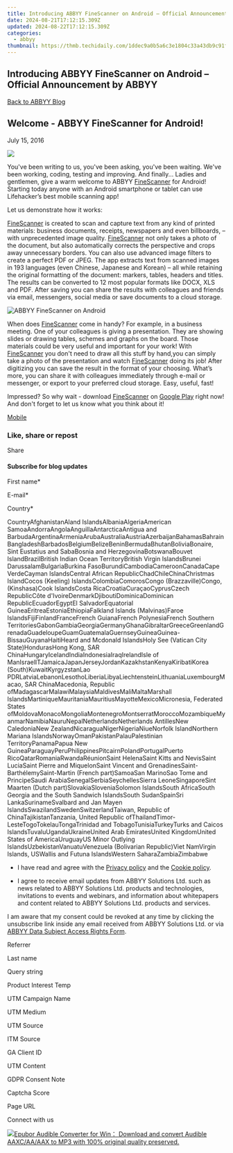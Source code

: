 ```yaml
---
title: Introducing ABBYY FineScanner on Android – Official Announcement by ABBYY
date: 2024-08-21T17:12:15.309Z
updated: 2024-08-22T17:12:15.309Z
categories:
  - abbyy
thumbnail: https://thmb.techidaily.com/1ddec9a0b5a6c3e1804c33a43db9c91ffd9d92f92510209406429341a2fb6bc6.jpg
---
```


## Introducing ABBYY FineScanner on Android – Official Announcement by ABBYY

[Back to ABBYY Blog](https://tools.techidaily.com/abbyy/products/)

## Welcome - ABBYY FineScanner for Android!

July 15, 2016

![](https://static2.abbyy.com/abbyycommedia/28778/siri-ios-13.png) 

You've been writing to us, you've been asking, you've been waiting. We've been working, coding, testing and improving. And finally... Ladies and gentlemen, give a warm welcome to ABBYY [FineScanner](http://qrs.ly/3f56xfu) for Android! Starting today anyone with an Android smartphone or tablet can use Lifehacker’s best mobile scanning app!

Let us demonstrate how it works:

[FineScanner](http://qrs.ly/3f56xfu) is created to scan and capture text from any kind of printed materials: business documents, receipts, newspapers and even billboards, – with unprecedented image quality. [FineScanner](http://qrs.ly/3f56xfu) not only takes a photo of the document, but also automatically corrects the perspective and crops away unnecessary borders. You can also use advanced image filters to create a perfect PDF or JPEG. The app extracts text from scanned images in 193 languages (even Chinese, Japanese and Korean) – all while retaining the original formatting of the document: markers, tables, headers and titles. The results can be converted to 12 most popular formats like DOCX, XLS and PDF. After saving you can share the results with colleagues and friends via email, messengers, social media or save documents to a cloud storage.

![ABBYY FineScanner on Android](https://static1.abbyy.com/abbyycommedia/25863/fs_banner_650x330_en3.png)

When does [FineScanner](http://qrs.ly/3f56xfu) come in handy? For example, in a business meeting. One of your colleagues is giving a presentation. They are showing slides or drawing tables, schemes and graphs on the board. Those materials could be very useful and important for your work! With [FineScanner](http://qrs.ly/3f56xfu) you don't need to draw all this stuff by hand,you can simply take a photo of the presentation and watch [FineScanner](http://qrs.ly/3f56xfu) doing its job! After digitizing you can save the result in the format of your choosing. What’s more, you can share it with colleagues immediately through e-mail or messenger, or export to your preferred cloud storage. Easy, useful, fast!

Impressed? So why wait - download [FineScanner](http://qrs.ly/3f56xfu) on [Google Play](https://play.google.com/store/apps/details?id=com.abbyy.mobile.finescanner.free&referrer=utm%5Fsource%3Dmobileblogen%26utm%5Fmedium%3Dpost%26utm%5Fcampaign%3Dfsandroid-launch) right now! And don't forget to let us know what you think about it!

[Mobile](https://tools.techidaily.com/abbyy/products/) 

### Like, share or repost

Share 

#### Subscribe for blog updates

First name\*

E-mail\*

Сountry\*

СountryAfghanistanAland IslandsAlbaniaAlgeriaAmerican SamoaAndorraAngolaAnguillaAntarcticaAntigua and BarbudaArgentinaArmeniaArubaAustraliaAustriaAzerbaijanBahamasBahrainBangladeshBarbadosBelgiumBelizeBeninBermudaBhutanBoliviaBonaire, Sint Eustatius and SabaBosnia and HerzegovinaBotswanaBouvet IslandBrazilBritish Indian Ocean TerritoryBritish Virgin IslandsBrunei DarussalamBulgariaBurkina FasoBurundiCambodiaCameroonCanadaCape VerdeCayman IslandsCentral African RepublicChadChileChinaChristmas IslandCocos (Keeling) IslandsColombiaComorosCongo (Brazzaville)Congo, (Kinshasa)Cook IslandsCosta RicaCroatiaCuraçaoCyprusCzech RepublicCôte d'IvoireDenmarkDjiboutiDominicaDominican RepublicEcuadorEgyptEl SalvadorEquatorial GuineaEritreaEstoniaEthiopiaFalkland Islands (Malvinas)Faroe IslandsFijiFinlandFranceFrench GuianaFrench PolynesiaFrench Southern TerritoriesGabonGambiaGeorgiaGermanyGhanaGibraltarGreeceGreenlandGrenadaGuadeloupeGuamGuatemalaGuernseyGuineaGuinea-BissauGuyanaHaitiHeard and Mcdonald IslandsHoly See (Vatican City State)HondurasHong Kong, SAR ChinaHungaryIcelandIndiaIndonesiaIraqIrelandIsle of ManIsraelITJamaicaJapanJerseyJordanKazakhstanKenyaKiribatiKorea (South)KuwaitKyrgyzstanLao PDRLatviaLebanonLesothoLiberiaLibyaLiechtensteinLithuaniaLuxembourgMacao, SAR ChinaMacedonia, Republic ofMadagascarMalawiMalaysiaMaldivesMaliMaltaMarshall IslandsMartiniqueMauritaniaMauritiusMayotteMexicoMicronesia, Federated States ofMoldovaMonacoMongoliaMontenegroMontserratMoroccoMozambiqueMyanmarNamibiaNauruNepalNetherlandsNetherlands AntillesNew CaledoniaNew ZealandNicaraguaNigerNigeriaNiueNorfolk IslandNorthern Mariana IslandsNorwayOmanPakistanPalauPalestinian TerritoryPanamaPapua New GuineaParaguayPeruPhilippinesPitcairnPolandPortugalPuerto RicoQatarRomaniaRwandaRéunionSaint HelenaSaint Kitts and NevisSaint LuciaSaint Pierre and MiquelonSaint Vincent and GrenadinesSaint-BarthélemySaint-Martin (French part)SamoaSan MarinoSao Tome and PrincipeSaudi ArabiaSenegalSerbiaSeychellesSierra LeoneSingaporeSint Maarten (Dutch part)SlovakiaSloveniaSolomon IslandsSouth AfricaSouth Georgia and the South Sandwich IslandsSouth SudanSpainSri LankaSurinameSvalbard and Jan Mayen IslandsSwazilandSwedenSwitzerlandTaiwan, Republic of ChinaTajikistanTanzania, United Republic ofThailandTimor-LesteTogoTokelauTongaTrinidad and TobagoTunisiaTurkeyTurks and Caicos IslandsTuvaluUgandaUkraineUnited Arab EmiratesUnited KingdomUnited States of AmericaUruguayUS Minor Outlying IslandsUzbekistanVanuatuVenezuela (Bolivarian Republic)Viet NamVirgin Islands, USWallis and Futuna IslandsWestern SaharaZambiaZimbabwe

* I have read and agree with the [Privacy policy](https://tools.techidaily.com/abbyy/products/) and the [Cookie policy](https://tools.techidaily.com/abbyy/products/).

* I agree to receive email updates from ABBYY Solutions Ltd. such as news related to ABBYY Solutions Ltd. products and technologies, invitations to events and webinars, and information about whitepapers and content related to ABBYY Solutions Ltd. products and services.  
    
I am aware that my consent could be revoked at any time by clicking the unsubscribe link inside any email received from ABBYY Solutions Ltd. or via [ABBYY Data Subject Access Rights Form](https://tools.techidaily.com/abbyy/products/).

Referrer

Last name

Query string

Product Interest Temp

UTM Campaign Name

UTM Medium

UTM Source

ITM Source

GA Client ID

UTM Content

GDPR Consent Note

Captcha Score

Page URL

Connect with us

<ins class="adsbygoogle"
     style="display:block"
     data-ad-format="autorelaxed"
     data-ad-client="ca-pub-7571918770474297"
     data-ad-slot="1223367746"></ins>



<ins class="adsbygoogle"
     style="display:block"
     data-ad-client="ca-pub-7571918770474297"
     data-ad-slot="8358498916"
     data-ad-format="auto"
     data-full-width-responsive="true"></ins>



<!-- affiliate ads begin -->
<a href="https://secure.2checkout.com/order/checkout.php?PRODS=4708689&QTY=1&AFFILIATE=108875&CART=1"><img src="https://www.epubor.com/images/uppic/audible-converter-interface.png" border="0">Epubor Audible Converter for Win： Download and convert Audible AAXC/AA/AAX to MP3 with 100% original quality preserved.</a>
<!-- affiliate ads end -->
